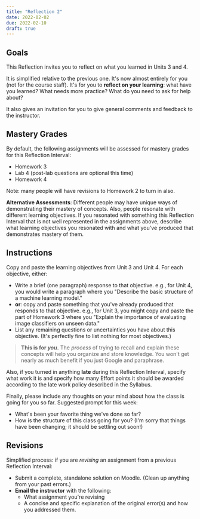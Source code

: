 ```yaml
---
title: "Reflection 2"
date: 2022-02-02
due: 2022-02-10
draft: true
---
```



## Goals

This Reflection invites you to reflect on what you learned in Units 3 and 4.

It is simplified relative to the previous one. It's now almost entirely for you (not for the course staff). It's for you to **reflect on your learning**: what have you learned? What needs more practice? What do you need to ask for help about?

It also gives an invitation for you to give general comments and feedback to the instructor.

## Mastery Grades

By default, the following assignments will be assessed for mastery grades for this Reflection Interval:

- Homework 3
- Lab 4 (post-lab questions are optional this time)
- Homework 4

Note: many people will have revisions to Homework 2 to turn in also.

**Alternative Assessments**: Different people may have unique ways of demonstrating their mastery of concepts. Also, people resonate with different learning objectives. If you resonated with something this Reflection Interval that is not well represented in the assignments above, describe what learning objectives you resonated with and what you've produced that demonstrates mastery of them.

## Instructions

Copy and paste the learning objectives from Unit 3 and Unit 4. For each objective, either:

- Write a brief (one paragraph) response to that objective. e.g., for Unit 4, you would write a paragraph where you "Describe the basic structure of a machine learning model."
- **or**: copy and paste something that you've already produced that responds to that objective. e.g., for Unit 3, you might copy and paste the part of Homework 3 where you "Explain the importance of evaluating image classifiers on unseen data."
- List any remaining questions or uncertainties you have about this objective. (It's perfectly fine to list nothing for most objectives.)

> **This is for *you*.** The *process* of trying to recall and explain these concepts will help you organize and store knowledge. You won't get nearly as much benefit if you just Google and paraphrase.

Also, if you turned in anything **late** during this Reflection Interval, specify what work it is and specify how many Effort points it should be awarded according to the late work policy described in the Syllabus.

Finally, please include any thoughts on your mind about how the class is going for you so far. Suggested prompt for this week:

- What's been your favorite thing we've done so far?
- How is the structure of this class going for you? (I'm sorry that things have been changing; it should be settling out soon!)

## Revisions

Simplified process: if you are *revising* an assignment from a previous Reflection Interval:

- Submit a complete, standalone solution on Moodle. (Clean up anything from your past errors.)
- **Email the instructor** with the following:
  - What assignment you're revising
  - A concise and specific explanation of the original error(s) and how you addressed them.
